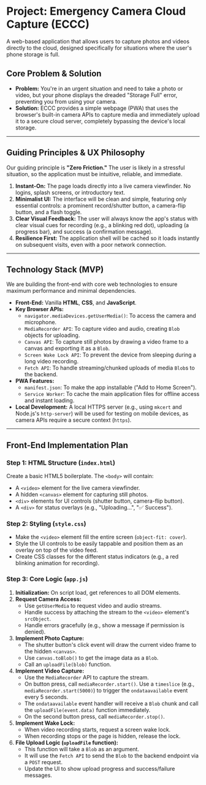 # Project: Emergency Camera Cloud Capture (ECCC)

A web-based application that allows users to capture photos and videos directly to the cloud, designed specifically for situations where the user's phone storage is full.



## Core Problem & Solution

* **Problem:** You're in an urgent situation and need to take a photo or video, but your phone displays the dreaded "Storage Full" error, preventing you from using your camera.
* **Solution:** ECCC provides a simple webpage (PWA) that uses the browser's built-in camera APIs to capture media and immediately upload it to a secure cloud server, completely bypassing the device's local storage.

***

## Guiding Principles & UX Philosophy

Our guiding principle is **"Zero Friction."** The user is likely in a stressful situation, so the application must be intuitive, reliable, and immediate.

1.  **Instant-On:** The page loads directly into a live camera viewfinder. No logins, splash screens, or introductory text.
2.  **Minimalist UI:** The interface will be clean and simple, featuring only essential controls: a prominent record/shutter button, a camera-flip button, and a flash toggle.
3.  **Clear Visual Feedback:** The user will always know the app's status with clear visual cues for recording (e.g., a blinking red dot), uploading (a progress bar), and success (a confirmation message).
4.  **Resilience First:** The application shell will be cached so it loads instantly on subsequent visits, even with a poor network connection.

***

## Technology Stack (MVP)

We are building the front-end with core web technologies to ensure maximum performance and minimal dependencies.

* **Front-End:** Vanilla **HTML**, **CSS**, and **JavaScript**.
* **Key Browser APIs:**
    * `navigator.mediaDevices.getUserMedia()`: To access the camera and microphone.
    * `MediaRecorder API`: To capture video and audio, creating `Blob` objects for uploading.
    * `Canvas API`: To capture still photos by drawing a video frame to a canvas and exporting it as a `Blob`.
    * `Screen Wake Lock API`: To prevent the device from sleeping during a long video recording.
    * `Fetch API`: To handle streaming/chunked uploads of media `Blob`s to the backend.
* **PWA Features:**
    * `manifest.json`: To make the app installable ("Add to Home Screen").
    * `Service Worker`: To cache the main application files for offline access and instant loading.
* **Local Development:** A local HTTPS server (e.g., using `mkcert` and Node.js's `http-server`) will be used for testing on mobile devices, as camera APIs require a secure context (`https`).

***

## Front-End Implementation Plan

### Step 1: HTML Structure (`index.html`)

Create a basic HTML5 boilerplate. The `<body>` will contain:
* A `<video>` element for the live camera viewfinder.
* A hidden `<canvas>` element for capturing still photos.
* `<div>` elements for UI controls (shutter button, camera-flip button).
* A `<div>` for status overlays (e.g., "Uploading...", "✅ Success").

### Step 2: Styling (`style.css`)

* Make the `<video>` element fill the entire screen (`object-fit: cover`).
* Style the UI controls to be easily tappable and position them as an overlay on top of the video feed.
* Create CSS classes for the different status indicators (e.g., a red blinking animation for recording).

### Step 3: Core Logic (`app.js`)

1.  **Initialization:** On script load, get references to all DOM elements.
2.  **Request Camera Access:**
    * Use `getUserMedia` to request video and audio streams.
    * Handle success by attaching the stream to the `<video>` element's `srcObject`.
    * Handle errors gracefully (e.g., show a message if permission is denied).
3.  **Implement Photo Capture:**
    * The shutter button's click event will draw the current video frame to the hidden `<canvas>`.
    * Use `canvas.toBlob()` to get the image data as a `Blob`.
    * Call an `uploadFile(blob)` function.
4.  **Implement Video Capture:**
    * Use the `MediaRecorder` API to capture the stream.
    * On button press, call `mediaRecorder.start()`. Use a `timeslice` (e.g., `mediaRecorder.start(5000)`) to trigger the `ondataavailable` event every 5 seconds.
    * The `ondataavailable` event handler will receive a `Blob` chunk and call the `uploadFile(event.data)` function immediately.
    * On the second button press, call `mediaRecorder.stop()`.
5.  **Implement Wake Lock:**
    * When video recording starts, request a screen wake lock.
    * When recording stops or the page is hidden, release the lock.
6.  **File Upload Logic (`uploadFile` function):**
    * This function will take a `Blob` as an argument.
    * It will use the `Fetch API` to send the `Blob` to the backend endpoint via a `POST` request.
    * Update the UI to show upload progress and success/failure messages.
